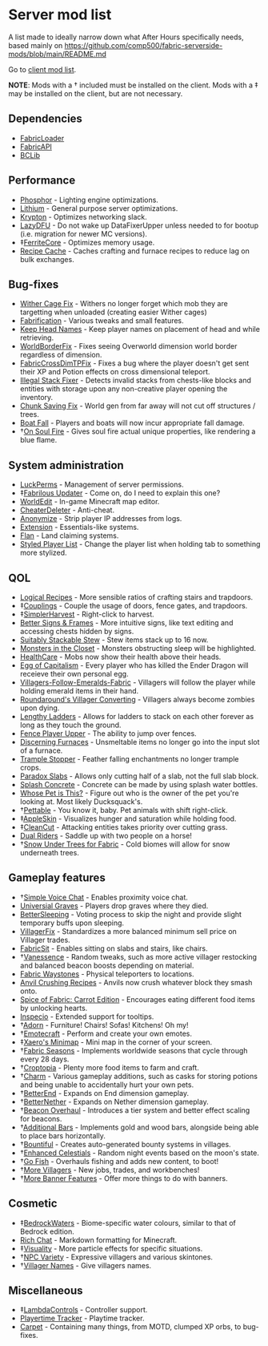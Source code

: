 # Server mod list
A list made to ideally narrow down what After Hours specifically needs, based mainly on https://github.com/comp500/fabric-serverside-mods/blob/main/README.md

Go to [client mod list](https://github.com/Sloofy/After-Hours-Minecraft-Server/blob/master/client-modslist.md).

**NOTE**: Mods with a † included must be installed on the client.
Mods with a ‡ may be installed on the client, but are not necessary.

## Dependencies
* [FabricLoader](https://fabricmc.net/use/)
* [FabricAPI](https://www.curseforge.com/minecraft/mc-mods/fabric-api)
* [BCLib](https://www.curseforge.com/minecraft/mc-mods/bclib)

## Performance
* [Phosphor](https://www.curseforge.com/minecraft/mc-mods/phosphor) - Lighting engine optimizations.
* [Lithium](https://www.curseforge.com/minecraft/mc-mods/lithium) - General purpose server optimizations.
* [Krypton](https://github.com/astei/krypton) - Optimizes networking slack.
* [LazyDFU](https://modrinth.com/mod/lazydfu) - Do not wake up DataFixerUpper unless needed to for bootup (i.e. migration for newer MC versions).
* ‡[FerriteCore](https://www.curseforge.com/minecraft/mc-mods/ferritecore-fabric) - Optimizes memory usage. 
* [Recipe Cache](https://www.curseforge.com/minecraft/mc-mods/recipe-cache) - Caches crafting and furnace recipes to reduce lag on bulk exchanges.

## Bug-fixes
* [Wither Cage Fix](https://www.curseforge.com/minecraft/mc-mods/wither-cage-fix) - Withers no longer forget which mob they are targetting when unloaded (creating easier Wither cages)
* [Fabrification](https://www.curseforge.com/minecraft/mc-mods/fabrication) - Various tweaks and small features.
* [Keep Head Names](https://modrinth.com/mod/keepheadnames) - Keep player names on placement of head and while retrieving.
* [WorldBorderFix](https://modrinth.com/mod/WorldBorderFix) - Fixes seeing Overworld dimension world border regardless of dimension.
* [FabricCrossDimTPFix](https://modrinth.com/mod/FabricCrossDimTPFix) - Fixes a bug where the player doesn't get sent their XP and Potion effects on cross dimensional teleport. 
* [Illegal Stack Fixer](https://www.curseforge.com/minecraft/mc-mods/illegal-stack-fixer) - Detects invalid stacks from chests-like blocks and entities with storage upon any non-creative player opening the inventory.
* [Chunk Saving Fix](https://www.curseforge.com/minecraft/mc-mods/chunk-saving-fix) - World gen from far away will not cut off structures / trees.
* [Boat Fall](https://modrinth.com/mod/boat-fall) - Players and boats will now incur appropriate fall damage.
* †[On Soul Fire](https://www.curseforge.com/minecraft/mc-mods/on-soul-fire) - Gives soul fire actual unique properties, like rendering a blue flame.

## System administration
* [LuckPerms](https://github.com/lucko/LuckPerms) - Management of server permissions.
* ‡[Fabrilous Updater](https://www.curseforge.com/minecraft/mc-mods/fabrilous-updater) - Come on, do I need to explain this one?
* [WorldEdit](https://www.curseforge.com/minecraft/mc-mods/worldedit) - In-game Minecraft map editor.
* [CheaterDeleter](https://github.com/CoolMineman/CheaterDeleter) - Anti-cheat.
* [Anonymize](https://github.com/NucleoidMC/anonymize/releases/) - Strip player IP addresses from logs.
* [Extension](https://modrinth.com/mod/ext) - Essentials-like systems.
* [Flan](https://www.curseforge.com/minecraft/mc-mods/flan) - Land claiming systems.
* [Styled Player List](https://modrinth.com/mod/styledplayerlist) - Change the player list when holding tab to something more stylized.

## QOL
* [Logical Recipes](https://www.curseforge.com/minecraft/mc-mods/logical-recipes) - More sensible ratios of crafting stairs and trapdoors.
* ‡[Couplings](https://www.curseforge.com/minecraft/mc-mods/couplings) - Couple the usage of doors, fence gates, and trapdoors.
* ‡[SimplerHarvest](https://www.curseforge.com/minecraft/mc-mods/simplerharvest/) - Right-click to harvest. 
* [Better Signs & Frames](https://www.curseforge.com/minecraft/mc-mods/better-signs-and-frames) - More intuitive signs, like text editing and accessing chests hidden by signs. 
* [Suitably Stackable Stew](https://www.curseforge.com/minecraft/mc-mods/suitably-stackable-stew) - Stew items stack up to 16 now.
* [Monsters in the Closet](https://modrinth.com/mod/monsters-in-the-closet) - Monsters obstructing sleep will be highlighted.
* [HealthCare](https://modrinth.com/mod/healthcare) - Mobs now show their health above their heads.
* [Egg of Capitalism](https://modrinth.com/mod/egg-of-capitalism) - Every player who has killed the Ender Dragon will receieve their own personal egg.
* [Villagers-Follow-Emeralds-Fabric](https://modrinth.com/mod/villagers-follow-emeralds-fabric) - Villagers will follow the player while holding emerald items in their hand.
* [Roundaround's Villager Converting](https://modrinth.com/mod/roundaround-villager-converting) - Villagers always become zombies upon dying.
* [Lengthy Ladders](https://www.curseforge.com/minecraft/mc-mods/lengthy-ladders) - Allows for ladders to stack on each other forever as long as they touch the ground.
* [Fence Player Upper](https://www.curseforge.com/minecraft/mc-mods/fenceplayerupper) - The ability to jump over fences.
* [Discerning Furnaces](https://www.curseforge.com/minecraft/mc-mods/discerning-furnace) - Unsmeltable items no longer go into the input slot of a furnace.
* [Trample Stopper](https://www.curseforge.com/minecraft/mc-mods/trample-stopper-fabric) - Feather falling enchantments no longer trample crops.
* [Paradox Slabs](https://modrinth.com/mod/paradox-slabs) - Allows only cutting half of a slab, not the full slab block.
* [Splash Concrete](https://www.curseforge.com/minecraft/mc-mods/splash-concrete) - Concrete can be made by using splash water bottles.
* [Whose Pet is This?](https://www.curseforge.com/minecraft/mc-mods/whose-pet-is-this) - Figure out who is the owner of the pet you're looking at. Most likely Ducksquack's.
* †[Pettable](https://modrinth.com/mod/pettable) - You know it, baby. Pet animals with shift right-click.
* ‡[AppleSkin](https://www.curseforge.com/minecraft/mc-mods/appleskin) - Visualizes hunger and saturation while holding food.
* ‡[CleanCut](https://www.curseforge.com/minecraft/mc-mods/cleancut) - Attacking entities takes priority over cutting grass.
* [Dual Riders](https://www.curseforge.com/minecraft/mc-mods/dual-riders) - Saddle up with two people on a horse!
* †[Snow Under Trees for Fabric](https://www.curseforge.com/minecraft/mc-mods/snow-under-trees-fabric) - Cold biomes will allow for snow underneath trees.

## Gameplay features
* †[Simple Voice Chat](https://www.curseforge.com/minecraft/mc-mods/simple-voice-chat) - Enables proximity voice chat.
* [Universial Graves](https://modrinth.com/mod/universal-graves) - Players drop graves where they died.
* [BetterSleeping](https://www.curseforge.com/minecraft/mc-mods/bettersleeping) - Voting process to skip the night and provide slight temporary buffs upon sleeping.
* [VillagerFix](https://www.curseforge.com/minecraft/mc-mods/villagerfix) - Standardizes a more balanced minimum sell price on Villager trades.
* [FabricSit](https://modrinth.com/mod/sit) - Enables sitting on slabs and stairs, like chairs.
* †[Vanessence](https://modrinth.com/mod/vanessence) - Random tweaks, such as more active villager restocking and balanced beacon boosts depending on material.
* [Fabric Waystones](https://www.curseforge.com/minecraft/mc-mods/fabric-waystones) - Physical teleporters to locations.
* [Anvil Crushing Recipes](https://www.curseforge.com/minecraft/mc-mods/anvil-crushing-recipes) - Anvils now crush whatever block they smash onto.
* [Spice of Fabric: Carrot Edition](https://www.curseforge.com/minecraft/mc-mods/spice-of-life-carrot-edition) - Encourages eating different food items by unlocking hearts.
* [Inspecio](https://modrinth.com/mod/inspecio) - Extended support for tooltips.
* †[Adorn](https://modrinth.com/mod/adorn) - Furniture! Chairs! Sofas! Kitchens! Oh my! 
* †[Emotecraft](https://modrinth.com/mod/emotecraft) - Perform and create your own emotes. 
* ‡[Xaero's Minimap](https://www.curseforge.com/minecraft/mc-mods/xaeros-minimap) - Mini map in the corner of your screen.
* †[Fabric Seasons](https://www.curseforge.com/minecraft/mc-mods/fabric-seasons) - Implements worldwide seasons that cycle through every 28 days.
* †[Croptopia](https://www.curseforge.com/minecraft/mc-mods/croptopia-fabric) - Plenty more food items to farm and craft.
* †[Charm](https://www.curseforge.com/minecraft/mc-mods/charm) - Various gameplay additions, such as casks for storing potions and being unable to accidentally hurt your own pets.
* †[BetterEnd](https://www.curseforge.com/minecraft/mc-mods/betterend) - Expands on End dimension gameplay.
* †[BetterNether](https://www.curseforge.com/minecraft/mc-mods/betternether) - Expands on Nether dimension gameplay.
* †[Beacon Overhaul](https://www.curseforge.com/minecraft/mc-mods/beaconoverhaul) - Introduces a tier system and better effect scaling for beacons.
* †[Additional Bars](https://www.curseforge.com/minecraft/mc-mods/additional-bars-fabric) - Implements gold and wood bars, alongside being able to place bars horizontally.
* †[Bountiful](https://www.curseforge.com/minecraft/mc-mods/bountiful-fabric) - Creates auto-generated bounty systems in villages.
* †[Enhanced Celestials](https://www.curseforge.com/minecraft/mc-mods/enhanced-celestials-fabric) - Random night events based on the moon's state. 
* †[Go Fish](https://www.curseforge.com/minecraft/mc-mods/go-fish) - Overhauls fishing and adds new content, to boot! 
* †[More Villagers](https://www.curseforge.com/minecraft/mc-mods/more-villagers-fabric) - New jobs, trades, and workbenches! 
* †[More Banner Features](https://www.curseforge.com/minecraft/mc-mods/more-banner-features) - Offer more things to do with banners. 

## Cosmetic
* ‡[BedrockWaters](https://www.curseforge.com/minecraft/mc-mods/bedrockwaters/) - Biome-specific water colours, similar to that of Bedrock edition. 
* [Rich Chat](https://github.com/Ashley1227/rich-chat) - Markdown formatting for Minecraft.
* ‡[Visuality](https://modrinth.com/mod/visuality) - More particle effects for specific situations. 
* †[NPC Variety](https://www.curseforge.com/minecraft/mc-mods/npc-variety-port) - Expressive villagers and various skintones.
* †[Villager Names](https://www.curseforge.com/minecraft/mc-mods/villager-names-fabric) - Give villagers names.

## Miscellaneous
* ‡[LambdaControls](https://modrinth.com/mod/lambdacontrols) - Controller support.
* [Playertime Tracker](https://modrinth.com/mod/playtime-tracker) - Playtime tracker.
* [Carpet](https://www.curseforge.com/minecraft/mc-mods/carpet) - Containing many things, from MOTD, clumped XP orbs, to bug-fixes.
